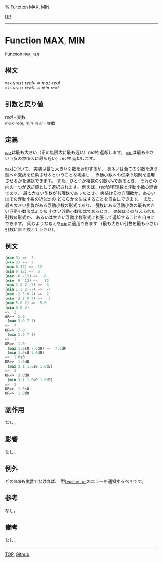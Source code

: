 % Function MAX, MIN

[UP](12.2.html)  

---

# Function **MAX, MIN**


Function `MAX`, `MIN`


## 構文

`max` `&rest` *real*+ => *max-real*  
`min` `&rest` *real*+ => *min-real*


## 引数と戻り値

*real* - 実数  
*max-real*, *min-real* - 実数


## 定義

[`max`](12.2.max.html)は最も大きい（正の無限大に最も近い）*real*を返却します。
[`min`](12.2.max.html)は最も小さい（負の無限大に最も近い）*real*を返却します。

[`max`](12.2.max.html)について、
実装は最も大きい引数を返却するか、
あるいは全ての引数を違う型への変換を伝染させるということを考慮し、
浮動小数への伝染の規則を適用させるかを選択できます。
また、ひとつか複数の引数が[`=`](12.2.number-equal.html)であるとき、
それらの内の一つが返却値として選択されます。
例えば、*real*が有理数と浮動小数の混合であり、
最も大きい引数が有理数であったとき、
実装はその有理数か、あるいはその浮動小数の近似かの
どちらかを生成することを自由にできます。
また、最も大きい引数がある浮動小数の形式であり、
引数にある浮動小数の最も大きい浮動小数形式よりも
小さい浮動小数形式であるとき、
実装はその与えられた引数の形式か、
あるいは大きい浮動小数形式に拡張して返却することを自由にできます。
同じような考えを[`min`](12.2.max.html)に適用できます
（最も大きい引数を最も小さい引数に置き換えて下さい）。


## 例文

```lisp
(max 3) =>  3 
(min 3) =>  3
(max 6 12) =>  12 
(min 6 12) =>  6
(max -6 -12) =>  -6 
(min -6 -12) =>  -12
(max 1 3 2 -7) =>  3 
(min 1 3 2 -7) =>  -7
(max -2 3 0 7) =>  7 
(min -2 3 0 7) =>  -2
(max 5.0 2) =>  5.0 
(min 5.0 2)
=>  2
OR=>  2.0
 (max 3.0 7 1)
=>  7
OR=>  7.0 
 (min 3.0 7 1)
=>  1
OR=>  1.0
 (max 1.0s0 7.0d0) =>  7.0d0
 (min 1.0s0 7.0d0)
=>  1.0s0
OR=>  1.0d0
 (max 3 1 1.0s0 1.0d0)
=>  3
OR=>  3.0d0
 (min 3 1 1.0s0 1.0d0)
=>  1
OR=>  1.0s0 
OR=>  1.0d0
```


## 副作用

なし。


## 影響

なし。


## 例外

どの*real*も実数でなければ、
型[`type-error`](4.4.type-error.html)のエラーを通知するべきです。


## 参考

なし。


## 備考

なし。


---
[TOP](index.html),  [Github](https://github.com/nptcl/npt-japanese)

